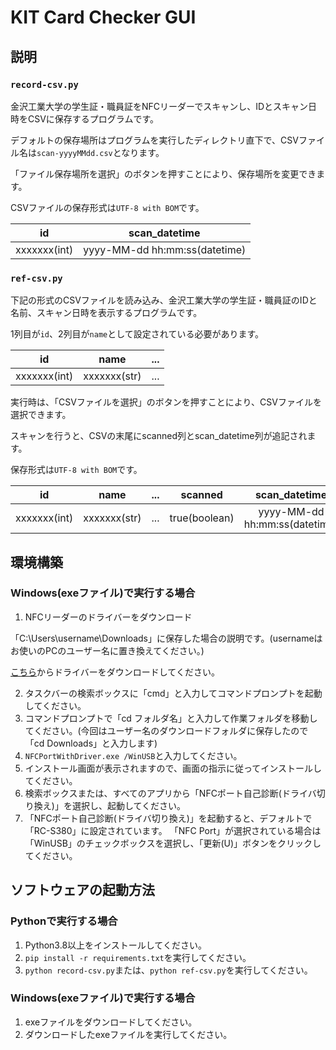# KIT Card Checker GUI

## 説明

### `record-csv.py`

金沢工業大学の学生証・職員証をNFCリーダーでスキャンし、IDとスキャン日時をCSVに保存するプログラムです。

デフォルトの保存場所はプログラムを実行したディレクトリ直下で、CSVファイル名は`scan-yyyyMMdd.csv`となります。

「ファイル保存場所を選択」のボタンを押すことにより、保存場所を変更できます。

CSVファイルの保存形式は`UTF-8 with BOM`です。

|      id      |         scan_datetime         |
| :----------: | :---------------------------: |
| xxxxxxx(int) | yyyy-MM-dd hh:mm:ss(datetime) |

### `ref-csv.py`

下記の形式のCSVファイルを読み込み、金沢工業大学の学生証・職員証のIDと名前、スキャン日時を表示するプログラムです。

1列目が`id`、2列目が`name`として設定されている必要があります。

|      id      |     name     |  ...  |
| :----------: | :----------: | :---: |
| xxxxxxx(int) | xxxxxxx(str) |  ...  |

実行時は、「CSVファイルを選択」のボタンを押すことにより、CSVファイルを選択できます。

スキャンを行うと、CSVの末尾にscanned列とscan_datetime列が追記されます。

保存形式は`UTF-8 with BOM`です。

|      id      |     name     |  ...  |    scanned    |         scan_datetime         |
| :----------: | :----------: | :---: | :-----------: | :---------------------------: |
| xxxxxxx(int) | xxxxxxx(str) |  ...  | true(boolean) | yyyy-MM-dd hh:mm:ss(datetime) |


## 環境構築

### Windows(exeファイル)で実行する場合

1. NFCリーダーのドライバーをダウンロード

「C:\Users\username\Downloads」に保存した場合の説明です。(usernameはお使いのPCのユーザー名に置き換えてください。)

[こちら](https://www.sony.co.jp/Products/felica/consumer/support/download/nfcportsoftware.html)からドライバーをダウンロードしてください。

2. タスクバーの検索ボックスに「cmd」と入力してコマンドプロンプトを起動してください。
3. コマンドプロンプトで「cd フォルダ名」と入力して作業フォルダを移動してください。(今回はユーザー名のダウンロードフォルダに保存したので「cd Downloads」と入力します)
4. `NFCPortWithDriver.exe /WinUSB`と入力してください。
5. インストール画面が表示されますので、画面の指示に従ってインストールしてください。
6. 検索ボックスまたは、すべてのアプリから「NFCポート自己診断(ドライバ切り換え)」を選択し、起動してください。
7. 「NFCポート自己診断(ドライバ切り換え)」を起動すると、デフォルトで「RC-S380」に設定されています。
「NFC Port」が選択されている場合は「WinUSB」のチェックボックスを選択し、「更新(U)」ボタンをクリックしてください。

## ソフトウェアの起動方法

### Pythonで実行する場合

1. Python3.8以上をインストールしてください。
2. `pip install -r requirements.txt`を実行してください。
3. `python record-csv.py`または、`python ref-csv.py`を実行してください。

### Windows(exeファイル)で実行する場合
1. exeファイルをダウンロードしてください。
2. ダウンロードしたexeファイルを実行してください。
